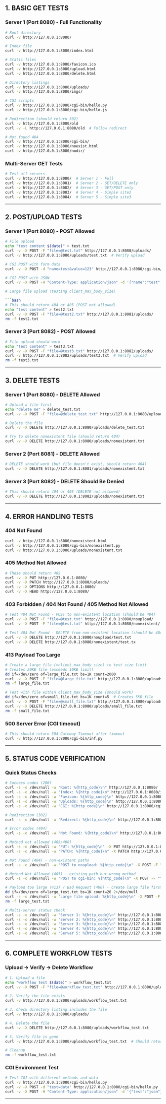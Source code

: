 ## 1. BASIC GET TESTS

### Server 1 (Port 8080) - Full Functionality
```bash
# Root directory
curl -v http://127.0.0.1:8080/

# Index file
curl -v http://127.0.0.1:8080/index.html

# Static files
curl -v http://127.0.0.1:8080/favicon.ico
curl -v http://127.0.0.1:8080/upload.html
curl -v http://127.0.0.1:8080/delete.html

# Directory listings
curl -v http://127.0.0.1:8080/uploads/
curl -v http://127.0.0.1:8080/imgs/

# CGI scripts
curl -v http://127.0.0.1:8080/cgi-bin/hello.py
curl -v http://127.0.0.1:8080/cgi-bin/hello.js

# Redirection (should return 302)
curl -v http://127.0.0.1:8080/old
curl -v -L http://127.0.0.1:8080/old  # Follow redirect

# Not found 404
curl -v http://127.0.0.1:8080/cgi-bin/
curl -v http://127.0.0.1:8080/noexist.html
curl -v http://127.0.0.1:8080/nodir/

```
### Multi-Server GET Tests
```bash
# Test all servers
curl -v http://127.0.0.1:8080/  # Server 1 - Full
curl -v http://127.0.0.1:8081/  # Server 2 - GET/DELETE only
curl -v http://127.0.0.1:8082/  # Server 3 - GET/POST only
curl -v http://127.0.0.1:8083/  # Server 4 - Simple site2
curl -v http://127.0.0.1:8084/  # Server 5 - Simple site3
```

---

## 2. POST/UPLOAD TESTS

### Server 1 (Port 8080) - POST Allowed
```bash
# File upload
echo "test content $(date)" > test.txt
curl -v -X POST -F "file=@test.txt" http://127.0.0.1:8080/uploads/
curl -v http://127.0.0.1:8080/uploads/test.txt  # Verify upload

# CGI POST with form data
curl -v -X POST -d "name=test&value=123" http://127.0.0.1:8080/cgi-bin/hello.py

# CGI POST with JSON
curl -v -X POST -H "Content-Type: application/json" -d '{"name":"test","value":123}' http://127.0.0.1:8080/cgi-bin/hello.py

# Large file upload (testing client_max_body_size)

```bash
# This should return 404 or 405 (POST not allowed)
echo "test content" > test2.txt
curl -v -X POST -F "file=@test2.txt" http://127.0.0.1:8081/uploads/
rm -f test2.txt
```

### Server 3 (Port 8082) - POST Allowed
```bash
# File upload should work
echo "test content" > test3.txt
curl -v -X POST -F "file=@test3.txt" http://127.0.0.1:8082/uploads/
curl -v http://127.0.0.1:8082/uploads/test3.txt  # Verify upload
rm -f test3.txt
```

---

## 3. DELETE TESTS

### Server 1 (Port 8080) - DELETE Allowed
```bash
# Upload a file first
echo "delete me" > delete_test.txt
curl -v -X POST -F "file=@delete_test.txt" http://127.0.0.1:8080/uploads/

# Delete the file
curl -v -X DELETE http://127.0.0.1:8080/uploads/delete_test.txt

# Try to delete nonexistent file (should return 404)
curl -v -X DELETE http://127.0.0.1:8080/uploads/nonexistent.txt
```

### Server 2 (Port 8081) - DELETE Allowed
```bash
# DELETE should work (but file doesn't exist, should return 404)
curl -v -X DELETE http://127.0.0.1:8081/uploads/nonexistent.txt
```

### Server 3 (Port 8082) - DELETE Should Be Denied
```bash
# This should return 404 or 405 (DELETE not allowed)
curl -v -X DELETE http://127.0.0.1:8082/uploads/nonexistent.txt
```

---

## 4. ERROR HANDLING TESTS

### 404 Not Found
```bash
curl -v http://127.0.0.1:8080/nonexistent.html
curl -v http://127.0.0.1:8080/cgi-bin/nonexistent.py
curl -v http://127.0.0.1:8080/uploads/nonexistent.txt
```

### 405 Method Not Allowed
```bash
# These should return 405
curl -v -X PUT http://127.0.0.1:8080/
curl -v -X PATCH http://127.0.0.1:8080/uploads/
curl -v -X OPTIONS http://127.0.0.1:8080/
curl -v -X HEAD http://127.0.0.1:8080/
```

### 403 Forbidden / 404 Not Found / 405 Method Not Allowed
```bash
# Test 404 Not Found - POST to non-existent location (should be 404)
curl -v -X POST -F "file=@test.txt" http://127.0.0.1:8080/noupload/
curl -v -X POST -F "file=@test.txt" http://127.0.0.1:8080/nonexistent/

# Test 404 Not Found - DELETE from non-existent location (should be 404)
curl -v -X DELETE http://127.0.0.1:8080/noupload/test.txt
curl -v -X DELETE http://127.0.0.1:8080/nonexistent/test.tx
```

### 413 Payload Too Large
```bash
# Create a large file (>client_max_body_size) to test size limit
# Creates 20KB file (exceeds 10KB limit)
dd if=/dev/zero of=large_file.txt bs=1K count=2000
curl -v -X POST -F "file=@large_file.txt" http://127.0.0.1:8080/uploads/
rm -f large_file.txt

# Test with file within client_max_body_size (should work)
dd if=/dev/zero of=small_file.txt bs=1K count=5  # Creates 5KB file
curl -v -X POST -F "file=@small_file.txt" http://127.0.0.1:8080/uploads/
curl -v -X DELETE http://127.0.0.1:8080/uploads/small_file.txt
rm -f small_file.txt

```

### 500 Server Error (CGI timeout)
```bash
# This should return 504 Gateway Timeout after timeout
curl -v http://127.0.0.1:8080/cgi-bin/inf.py
```

---

## 5. STATUS CODE VERIFICATION

### Quick Status Checks
```bash
# Success codes (200)
curl -s -o /dev/null -w "Root: %{http_code}\n" http://127.0.0.1:8080/
curl -s -o /dev/null -w "Index: %{http_code}\n" http://127.0.0.1:8080/index.html
curl -s -o /dev/null -w "Favicon: %{http_code}\n" http://127.0.0.1:8080/favicon.ico
curl -s -o /dev/null -w "Uploads: %{http_code}\n" http://127.0.0.1:8080/uploads/
curl -s -o /dev/null -w "CGI: %{http_code}\n" http://127.0.0.1:8080/cgi-bin/hello.py

# Redirection (302)
curl -s -o /dev/null -w "Redirect: %{http_code}\n" http://127.0.0.1:8080/old

# Error codes (404)
curl -s -o /dev/null -w "Not Found: %{http_code}\n" http://127.0.0.1:8080/nonexistent.html

# Method not allowed (405/400)
curl -s -o /dev/null -w "PUT: %{http_code}\n" -X PUT http://127.0.0.1:8080/
curl -s -o /dev/null -w "PATCH: %{http_code}\n" -X PATCH http://127.0.0.1:8080/uploads/

# Not Found (404) - non-existent paths
curl -s -o /dev/null -w "POST to noupload: %{http_code}\n" -X POST -F "file=@test.txt" http://127.0.0.1:8080/noupload/

# Method Not Allowed (405) - existing path but wrong method
curl -s -o /dev/null -w "POST to cgi-bin: %{http_code}\n" -X POST -F "file=@test.txt" http://127.0.0.1:8080/cgi-bin/

# Payload too large (413) / Bad Request (400) - create large file first
dd if=/dev/zero of=large_test.txt bs=1K count=20 2>/dev/null
curl -s -o /dev/null -w "Large file upload: %{http_code}\n" -X POST -F "file=@large_test.txt" http://127.0.0.1:8080/uploads/
rm -f large_test.txt

# Multi-server status check
curl -s -o /dev/null -w "Server 1: %{http_code}\n" http://127.0.0.1:8080/
curl -s -o /dev/null -w "Server 2: %{http_code}\n" http://127.0.0.1:8081/
curl -s -o /dev/null -w "Server 3: %{http_code}\n" http://127.0.0.1:8082/
curl -s -o /dev/null -w "Server 4: %{http_code}\n" http://127.0.0.1:8083/
curl -s -o /dev/null -w "Server 5: %{http_code}\n" http://127.0.0.1:8084/
```

---

## 6. COMPLETE WORKFLOW TESTS

### Upload → Verify → Delete Workflow
```bash
# 1. Upload a file
echo "workflow test $(date)" > workflow_test.txt
curl -v -X POST -F "file=@workflow_test.txt" http://127.0.0.1:8080/uploads/

# 2. Verify the file exists
curl -v http://127.0.0.1:8080/uploads/workflow_test.txt

# 3. Check directory listing includes the file
curl -v http://127.0.0.1:8080/uploads/

# 4. Delete the file
curl -v -X DELETE http://127.0.0.1:8080/uploads/workflow_test.txt

# 5. Verify file is gone
curl -v http://127.0.0.1:8080/uploads/workflow_test.txt  # Should return 404

# Cleanup
rm -f workflow_test.txt
```

### CGI Environment Test
```bash
# Test CGI with different methods and data
curl -v http://127.0.0.1:8080/cgi-bin/hello.py
curl -v -X POST -d "test=data" http://127.0.0.1:8080/cgi-bin/hello.py
curl -v -X POST -H "Content-Type: application/json" -d '{"test":"json"}' http://127.0.0.1:8080/cgi-bin/hello.py
```
---
